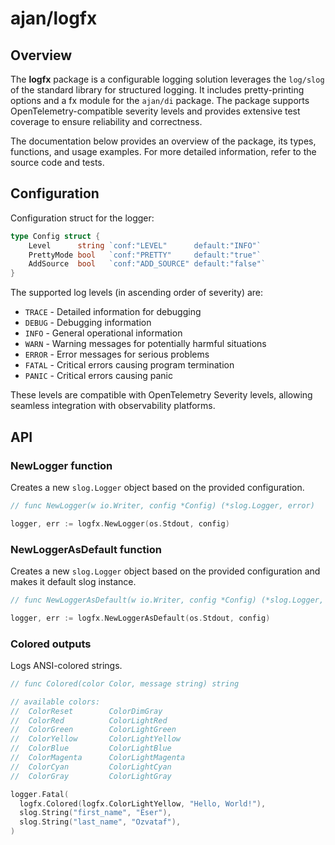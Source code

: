 # ajan/logfx

## Overview

The **logfx** package is a configurable logging solution leverages the `log/slog` of the standard library for structured
logging. It includes pretty-printing options and a fx module for the `ajan/di` package. The package supports OpenTelemetry-compatible severity levels and provides extensive test coverage to ensure reliability and correctness.

The documentation below provides an overview of the package, its types, functions, and usage examples. For more detailed
information, refer to the source code and tests.

## Configuration

Configuration struct for the logger:

```go
type Config struct {
	Level      string `conf:"LEVEL"      default:"INFO"`
	PrettyMode bool   `conf:"PRETTY"     default:"true"`
	AddSource  bool   `conf:"ADD_SOURCE" default:"false"`
}
```

The supported log levels (in ascending order of severity) are:
- `TRACE` - Detailed information for debugging
- `DEBUG` - Debugging information
- `INFO` - General operational information
- `WARN` - Warning messages for potentially harmful situations
- `ERROR` - Error messages for serious problems
- `FATAL` - Critical errors causing program termination
- `PANIC` - Critical errors causing panic

These levels are compatible with OpenTelemetry Severity levels, allowing seamless integration with observability platforms.

## API

### NewLogger function

Creates a new `slog.Logger` object based on the provided configuration.

```go
// func NewLogger(w io.Writer, config *Config) (*slog.Logger, error)

logger, err := logfx.NewLogger(os.Stdout, config)
```

### NewLoggerAsDefault function

Creates a new `slog.Logger` object based on the provided configuration and makes it default slog instance.

```go
// func NewLoggerAsDefault(w io.Writer, config *Config) (*slog.Logger, error)

logger, err := logfx.NewLoggerAsDefault(os.Stdout, config)
```

### Colored outputs

Logs ANSI-colored strings.

```go
// func Colored(color Color, message string) string

// available colors:
//	ColorReset        ColorDimGray
//	ColorRed          ColorLightRed
//	ColorGreen        ColorLightGreen
//	ColorYellow       ColorLightYellow
//	ColorBlue         ColorLightBlue
//	ColorMagenta      ColorLightMagenta
//	ColorCyan         ColorLightCyan
//	ColorGray         ColorLightGray

logger.Fatal(
  logfx.Colored(logfx.ColorLightYellow, "Hello, World!"),
  slog.String("first_name", "Eser"),
  slog.String("last_name", "Ozvataf"),
)
```
